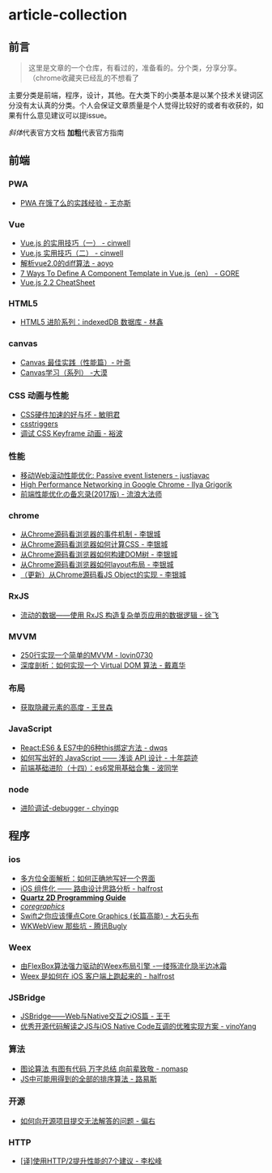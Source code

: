 # article-collection

## 前言
> 这里是文章的一个仓库，有看过的，准备看的。分个类，分享分享。（chrome收藏夹已经乱的不想看了

主要分类是前端，程序，设计，其他。在大类下的小类基本是以某个技术关键词区分没有太认真的分类。个人会保证文章质量是个人觉得比较好的或者有收获的，如果有什么意见建议可以提issue。

*斜体*代表官方文档
**加粗**代表官方指南

## 前端

### PWA

* [PWA 在饿了么的实践经验 - 王亦斯](https://zhuanlan.zhihu.com/p/25800461)

### Vue
* [Vue.js 的实用技巧（一） - cinwell](https://zhuanlan.zhihu.com/p/25589193)
* [Vue.js 实用技巧（二） - cinwell](https://zhuanlan.zhihu.com/p/25623356)
* [解析vue2.0的diff算法 - aoyo](https://segmentfault.com/a/1190000008782928)
* [7 Ways To Define A Component Template in Vue.js（en） - GORE](http://vuejsdevelopers.com/2017/03/24/vue-js-component-templates/)
* [Vue.js 2.2 CheatSheet](https://vuejs-tips.github.io/cheatsheet/)

### HTML5
* [HTML5 进阶系列：indexedDB 数据库 - 林鑫](https://zhuanlan.zhihu.com/p/26639553)

### canvas

* [Canvas 最佳实践（性能篇）- 叶斋](http://taobaofed.org/blog/2016/02/22/canvas-performance/)
* [Canvas学习（系列） -大漠](https://github.com/airen/Canvas101)

### CSS 动画与性能
* [CSS硬件加速的好与坏 - 敏明君](http://efe.baidu.com/blog/hardware-accelerated-css-the-nice-vs-the-naughty/)
* [csstriggers](https://csstriggers.com/)
* [调试 CSS Keyframe 动画 - 裕波](https://www.w3ctech.com/topic/1472)

### 性能
* [移动Web滚动性能优化: Passive event listeners - justjavac](https://zhuanlan.zhihu.com/p/24555031)
* [High Performance Networking in Google Chrome - Ilya Grigorik](https://www.igvita.com/posa/high-performance-networking-in-google-chrome/)
* [前端性能优化の备忘录(2017版) - 流浪大法师](https://www.w3ctech.com/topic/1945)


### chrome
* [从Chrome源码看浏览器的事件机制 - 李银城](https://zhuanlan.zhihu.com/p/25095179)
* [从Chrome源码看浏览器如何计算CSS - 李银城](https://zhuanlan.zhihu.com/p/25380611)
* [从Chrome源码看浏览器如何构建DOM树 - 李银城](https://zhuanlan.zhihu.com/p/24911872)
* [从Chrome源码看浏览器如何layout布局 - 李银城](https://zhuanlan.zhihu.com/p/25445527)
* [（更新）从Chrome源码看JS Object的实现 - 李银城](https://zhuanlan.zhihu.com/p/26169639)


### RxJS
* [流动的数据——使用 RxJS 构造复杂单页应用的数据逻辑 - 徐飞](https://zhuanlan.zhihu.com/p/23305264)

### MVVM
* [250行实现一个简单的MVVM - lovin0730](https://lovin0730.github.io/2016/12/19/simple-mvvm/)
* [深度剖析：如何实现一个 Virtual DOM 算法 - 戴嘉华](https://segmentfault.com/a/1190000004029168)

### 布局
* [获取隐藏元素的高度 - 王昱森](https://imys.net/20161208/get-height-of-hidden-element.html?utm_source=tuicool&utm_medium=referral)

### JavaScript
* [React:ES6 & ES7中的6种this绑定方法 - dwqs](https://github.com/dwqs/blog/issues/10)
* [如何写出好的 JavaScript —— 浅谈 API 设计 - 十年踪迹](https://www.h5jun.com/post/how-to-write-better-js-code.html)
* [前端基础进阶（十四）：es6常用基础合集 - 波同学](http://www.jianshu.com/p/cfb0893c34f1)

### node
* [进阶调试-debugger - chyingp](https://github.com/chyingp/nodejs-learning-guide/blob/master/%E6%A8%A1%E5%9D%97/debug.md)


## 程序

### ios

* [多方位全面解析：如何正确地写好一个界面](http://www.cocoachina.com/design/20151225/14789.html)
* [iOS 组件化 —— 路由设计思路分析 - halfrost](http://www.jianshu.com/p/76da56b3bd55)
* [**Quartz 2D Programming Guide**](https://developer.apple.com/library/content/documentation/GraphicsImaging/Conceptual/drawingwithquartz2d/Introduction/Introduction.html#//apple_ref/doc/uid/TP40007533-SW1)
* [*coregraphics*](https://developer.apple.com/reference/coregraphics)
* [Swift之你应该懂点Core Graphics (长篇高能) - 大石头布](http://www.jianshu.com/p/491b50cb19cb)
* [WKWebView 那些坑 - 腾讯Bugly](http://mp.weixin.qq.com/s/rhYKLIbXOsUJC_n6dt9UfA)


### Weex
* [由FlexBox算法强力驱动的Weex布局引擎 -一缕殇流化隐半边冰霜](http://www.jianshu.com/p/d085032d4788)
* [Weex 是如何在 iOS 客户端上跑起来的 - halfrost](http://www.jianshu.com/p/41cde2c62b81)

### JSBridge
* [JSBridge——Web与Native交互之iOS篇 - 王干](http://www.jianshu.com/p/9fd80b785de1)
* [ 优秀开源代码解读之JS与iOS Native Code互调的优雅实现方案 - vinoYang](http://blog.csdn.net/yanghua_kobe/article/details/8209751)

### 算法

* [图论算法 有图有代码 万字总结 向前辈致敬 - nomasp](http://blog.csdn.net/nomasp/article/details/45827145)
* [JS中可能用得到的全部的排序算法 - 路易斯](https://juejin.im/post/58c9d5fb1b69e6006b686bce)


### 开源

* [如何向开源项目提交无法解答的问题 - 偏右](https://zhuanlan.zhihu.com/p/25795393)

### HTTP

* [[译]使用HTTP/2提升性能的7个建议 - 李松峰](https://www.w3ctech.com/topic/1563)
